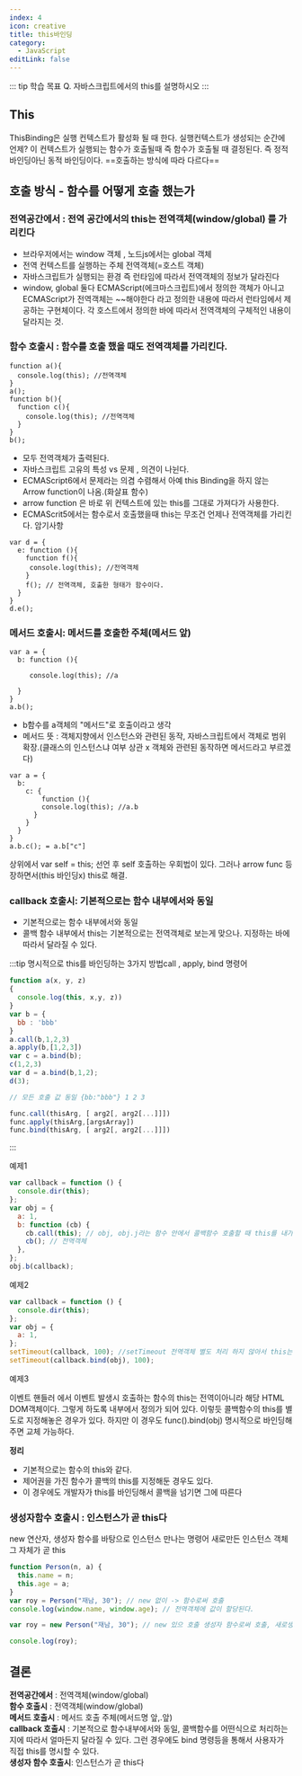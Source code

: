 ```yaml
---
index: 4
icon: creative
title: this바인딩
category:
  - JavaScript
editLink: false
---
```


::: tip 학습 목표
Q. 자바스크립트에서의 this를 설명하시오
:::

## This

ThisBinding은 실행 컨텍스트가 활성화 될 때 한다.
실행컨텍스트가 생성되는 순간에 언제? 이 컨텍스트가 실행되는 함수가 호출될때
즉 함수가 호출될 때 결정된다. 즉 정적바인딩아닌 동적 바인딩이다. ==호출하는 방식에 따라 다르다==

## 호출 방식 - 함수를 어떻게 호출 했는가

### 전역공간에서 : 전역 공간에서의 this는 전역객체(window/global) 를 가리킨다

- 브라우저에서는 window 객체 , 노드js에서는 global 객체
- 전역 컨텍스트를 실행하는 주체 전역객체(=호스트 객체)
- 자바스크립트가 실행되는 환경 즉 런타임에 따라서 전역객체의 정보가 달라진다
- window, global 둘다 ECMAScript(에크마스크립트)에서 정의한 객체가 아니고 ECMAScript가 전역객체는 ~~해야한다 라고 정의한 내용에 따라서 런타임에서 제공하는 구현체이다. 각 호스트에서 정의한 바에 따라서 전역객체의 구체적인 내용이 달라지는 것.

### 함수 호출시 : 함수를 호출 했을 때도 전역객체를 가리킨다.

```
function a(){
  console.log(this); //전역객체
}
a();
function b(){
  function c(){
    console.log(this); //전역객체
  }
}
b();
```

- 모두 전역객체가 출력된다.
- 자바스크립트 고유의 특성 vs 문제 , 의견이 나뉜다.
- ECMAScript6에서 문제라는 의겸 수렴해서 아예 this Binding을 하지 않는 Arrow function이 나옴.(화살표 함수)
- arrow function 은 바로 위 컨텍스트에 있는 this를 그대로 가져다가 사용한다.
- ECMAScrit5에서는 함수로서 호출했을때 this는 무조건 언제나 전역객체를 가리킨다. 암기사항

```
var d = {
  e: function (){
    function f(){
     console.log(this); //전역객체
    }
    f(); // 전역객체, 호출한 형태가 함수이다.
  }
}
d.e();
```

### 메서드 호출시: 메서드를 호출한 주체(메서드 앞)

```
var a = {
  b: function (){

     console.log(this); //a

  }
}
a.b();
```

- b함수를 a객체의 "메서드"로 호출이라고 생각
- 메서드 뜻 : 객체지향에서 인스턴스와 관련된 동작, 자바스크립트에서 객체로 범위 확장.(클래스의 인스턴스냐 여부 상관 x 객체와 관련된 동작하면 메서드라고 부르겠다)

```
var a = {
  b:
    c: {
        function (){
        console.log(this); //a.b
      }
    }
  }
}
a.b.c(); = a.b["c"]
```

상위에서 var self = this;
선언 후 self 호출하는 우회법이 있다. 그러나 arrow func 등장하면서(this 바인딩x) this로 해결.

### callback 호출시: 기본적으로는 함수 내부에서와 동일

- 기본적으로는 함수 내부에서와 동일
- 콜백 함수 내부에서 this는 기본적으로는 전역객체로 보는게 맞으나. 지정하는 바에 따라서 달라질 수 있다.

:::tip
명시적으로 this를 바인딩하는 3가지 방법call , apply, bind 명령어

```js
function a(x, y, z)
{
  console.log(this, x,y, z))
}
var b = {
  bb : 'bbb'
}
a.call(b,1,2,3)
a.apply(b,[1,2,3])
var c = a.bind(b);
c(1,2,3)
var d = a.bind(b,1,2);
d(3);

// 모든 호출 값 동일 {bb:"bbb"} 1 2 3

func.call(thisArg, [ arg2[, arg2[...]]])
func.apply(thisArg,[argsArray])
func.bind(thisArg, [ arg2[, arg2[...]]])

```

:::

예제1

```js
var callback = function () {
  console.dir(this);
};
var obj = {
  a: 1,
  b: function (cb) {
    cb.call(this); // obj, obj.j라는 함수 안에서 콜백함수 호출할 때 this를 내가 가지고 있는 this로 한다고 명령을 내린것.
    cb(); // 전역객체
  },
};
obj.b(callback);
```

예제2

```js
var callback = function () {
  console.dir(this);
};
var obj = {
  a: 1,
};
setTimeout(callback, 100); //setTimeout 전역객체 별도 처리 하지 않아서 this는 전역객체가 나온다. setTimeout 콜백 처리 방식 임의로 바꿀 수 없으니까 bind 이용
setTimeout(callback.bind(obj), 100);
```

예제3

이벤트 핸들러 에서 이벤트 발생시 호출하는 함수의 this는 전역이아니라 해당 HTML DOM객체이다.
그렇게 하도록 내부에서 정의가 되어 있다. 이렇듯 콜백함수의 this를 별도로 지정해놓은 경우가 있다.
하지만 이 경우도 func().bind(obj) 명시적으로 바인딩해주면 교체 가능하다.

**정리**

- 기본적으로는 함수의 this와 같다.
- 제어권을 가진 함수가 콜백의 this를 지정해둔 경우도 있다.
- 이 경우에도 개발자가 this를 바인딩해서 콜백을 넘기면 그에 따른다

### 생성자함수 호출시 : 인스턴스가 곧 this다

new 연산자, 생성자 함수를 바탕으로 인스턴스 만나는 명령어
새로만든 인스턴스 객체 그 자체가 곧 this

```js
function Person(n, a) {
  this.name = n;
  this.age = a;
}
var roy = Person("재남, 30"); // new 없이 -> 함수로써 호출
console.log(window.name, window.age); // 전역객체에 값이 할당된다.

var roy = new Person("재남, 30"); // new 있으 호출 생성자 함수로써 호출, 새로생성될 Person의 인스턴스 객체 자신이 곧 this 객체가 새로 만들어지면서 그 객체안에 name, age 프로퍼티가 생성되면서 값이 담긴다.

console.log(roy);
```

## 결론

**전역공간에서** : 전역객체(window/global)  
**함수 호출시** : 전역객체(window/global)  
**메서드 호출시** : 메서드 호출 주체(메서드명 앞,.앞)  
**callback 호출시** : 기본적으로 함수내부에서와 동일, 콜백함수를 어떤식으로 처리하는 지에 따라서 얼마든지 달라질 수 있다. 그런 경우에도 bind 명령등을 통해서 사용자가 직접 this를 명시할 수 있다.  
**생성자 함수 호출시**: 인스턴스가 곧 this다

